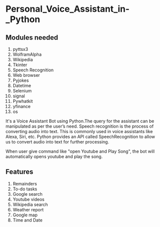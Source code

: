 # Personal_Voice_Assistant_in-_Python

## Modules needed
1. pyttsx3
2. WolframAlpha
3. Wikipedia
4. Tkinter
5. Speech Recognition
6. Web browser
7. Pyjokes
8. Datetime
9. Selenium
10. signal
11. Pywhatkit
12. yfinance
13. os


It's a Voice Assistant Bot using Python.The query for the assistant can be manipulated as per the user’s need. Speech recognition is the process of converting audio into text. This is commonly used in voice assistants like Alexa, Siri, etc. Python provides an API called SpeechRecognition to allow us to convert audio into text for further processing.

When user give command like "open Youtube and Play Song", the bot will automatically opens youtube and play the song.

## Features
1. Remainders
2. To-do tasks
3. Google search
4. Youtube videos
5. Wikipedia search
6. Weather report
7. Google map
8. Time and Date




